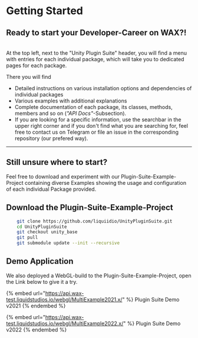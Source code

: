 # Getting Started

## **Ready to start your Developer-C**areer **on WAX?!**

\
At the top left, next to the "Unity Plugin Suite" header, you will find a menu with entries for each individual package, which will take you to dedicated pages for each package.

There you will find

* Detailed instructions on various installation options and dependencies of individual packages
* Various examples with additional explanations
* Complete documentation of each package, its classes, methods, members and so on (_"API Docs"_-Subsection).
* If you are looking for a specific information, use the searchbar in the upper right corner and if you don't find what you are searching for, feel free to contact us on Telegram or file an issue in the corresponding repository (our prefered way).

****

## **Still unsure where to start?**

Feel free to download and experiment with our Plugin-Suite-Example-Project containing diverse Examples showing the usage and configuration of each individual Package provided.

## Download the Plugin-Suite-Example-Project

```bash
    git clone https://github.com/liquiidio/UnityPluginSuite.git
    cd UnityPluginSuite
    git checkout unity_base
    git pull
    git submodule update --init --recursive
```



## Demo Application

We also deployed a WebGL-build to the Plugin-Suite-Example-Project, open the Link below to give it a try.

{% embed url="https://api.wax-test.liquidstudios.io/webgl/MultiExample2021.x/" %}
Plugin Suite Demo v2021
{% endembed %}

{% embed url="https://api.wax-test.liquidstudios.io/webgl/MultiExample2022.x/" %}
Plugin Suite Demo v2022
{% endembed %}
